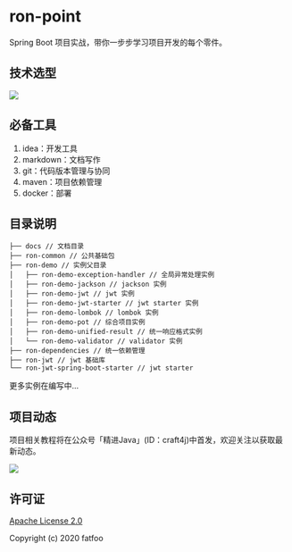 # ron-point

Spring Boot 项目实战，带你一步步学习项目开发的每个零件。

## 技术选型

![](http://img.uprogrammer.cn/static/20200912100848.png)

## 必备工具

1. idea：开发工具
2. markdown：文档写作
3. git：代码版本管理与协同
4. maven：项目依赖管理
5. docker：部署

## 目录说明

```
├── docs // 文档目录
├── ron-common // 公共基础包
├── ron-demo // 实例父目录
│   ├── ron-demo-exception-handler // 全局异常处理实例
│   ├── ron-demo-jackson // jackson 实例
│   ├── ron-demo-jwt // jwt 实例
│   ├── ron-demo-jwt-starter // jwt starter 实例
│   ├── ron-demo-lombok // lombok 实例
│   ├── ron-demo-pot // 综合项目实例
│   ├── ron-demo-unified-result // 统一响应格式实例
│   └── ron-demo-validator // validator 实例
├── ron-dependencies // 统一依赖管理
├── ron-jwt // jwt 基础库
└── ron-jwt-spring-boot-starter // jwt starter
```

更多实例在编写中...

## 项目动态

项目相关教程将在公众号「精进Java」(ID：craft4j)中首发，欢迎关注以获取最新动态。

![](http://img.uprogrammer.cn/static/20200912093703.png)

## 许可证

[Apache License 2.0](https://github.com/fatfoo/ron-point/blob/master/LICENSE)

Copyright (c) 2020 fatfoo